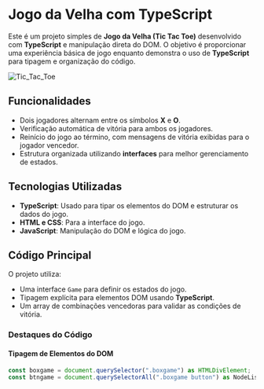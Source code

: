 # Jogo da Velha com TypeScript

Este é um projeto simples de **Jogo da Velha (Tic Tac Toe)** desenvolvido com **TypeScript** e manipulação direta do DOM. O objetivo é proporcionar uma experiência básica de jogo enquanto demonstra o uso de **TypeScript** para tipagem e organização do código.

![Tic_Tac_Toe](https://github.com/user-attachments/assets/b87639b2-3d41-4e9a-ad48-79170e74c32e)

## Funcionalidades

- Dois jogadores alternam entre os símbolos **X** e **O**.
- Verificação automática de vitória para ambos os jogadores.
- Reinício do jogo ao término, com mensagens de vitória exibidas para o jogador vencedor.
- Estrutura organizada utilizando **interfaces** para melhor gerenciamento de estados.

## Tecnologias Utilizadas

- **TypeScript**: Usado para tipar os elementos do DOM e estruturar os dados do jogo.
- **HTML e CSS**: Para a interface do jogo.
- **JavaScript**: Manipulação do DOM e lógica do jogo.

## Código Principal

O projeto utiliza:
- Uma interface `Game` para definir os estados do jogo.
- Tipagem explícita para elementos DOM usando **TypeScript**.
- Um array de combinações vencedoras para validar as condições de vitória.

### Destaques do Código

#### Tipagem de Elementos do DOM
```typescript
const boxgame = document.querySelector(".boxgame") as HTMLDivElement;
const btngame = document.querySelectorAll(".boxgame button") as NodeListOf<HTMLButtonElement>;
